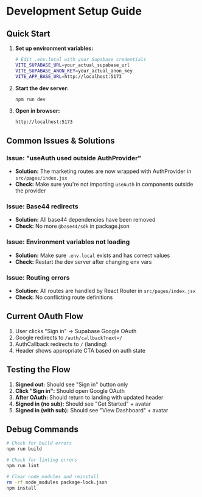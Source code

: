 # Development Setup Guide

## Quick Start

1. **Set up environment variables:**
   ```bash
   # Edit .env.local with your Supabase credentials
   VITE_SUPABASE_URL=your_actual_supabase_url
   VITE_SUPABASE_ANON_KEY=your_actual_anon_key
   VITE_APP_BASE_URL=http://localhost:5173
   ```

2. **Start the dev server:**
   ```bash
   npm run dev
   ```

3. **Open in browser:**
   ```
   http://localhost:5173
   ```

## Common Issues & Solutions

### Issue: "useAuth used outside AuthProvider"
- **Solution:** The marketing routes are now wrapped with AuthProvider in `src/pages/index.jsx`
- **Check:** Make sure you're not importing `useAuth` in components outside the provider

### Issue: Base44 redirects
- **Solution:** All base44 dependencies have been removed
- **Check:** No more `@base44/sdk` in package.json

### Issue: Environment variables not loading
- **Solution:** Make sure `.env.local` exists and has correct values
- **Check:** Restart the dev server after changing env vars

### Issue: Routing errors
- **Solution:** All routes are handled by React Router in `src/pages/index.jsx`
- **Check:** No conflicting route definitions

## Current OAuth Flow

1. User clicks "Sign in" → Supabase Google OAuth
2. Google redirects to `/auth/callback?next=/`
3. AuthCallback redirects to `/` (landing)
4. Header shows appropriate CTA based on auth state

## Testing the Flow

1. **Signed out:** Should see "Sign in" button only
2. **Click "Sign in":** Should open Google OAuth
3. **After OAuth:** Should return to landing with updated header
4. **Signed in (no sub):** Should see "Get Started" + avatar
5. **Signed in (with sub):** Should see "View Dashboard" + avatar

## Debug Commands

```bash
# Check for build errors
npm run build

# Check for linting errors
npm run lint

# Clear node_modules and reinstall
rm -rf node_modules package-lock.json
npm install
```
